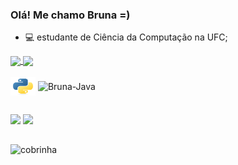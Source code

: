 ### Olá! Me chamo Bruna =)

- 💻 estudante de Ciência da Computação na UFC;

<!-- card de status e de linguagens -->
<a href="https://github.com/anuraghazra/github-readme-stats">
  <img height=150 align="center" src="https://github-readme-stats.vercel.app/api?username=bruna-g&hide=stars&show_icons=true&theme=radical&locale=pt-br&rank_icon=github" />
</a>
<a href="https://github.com/anuraghazra/convoychat">
  <img height=150 align="center" src="https://github-readme-stats.vercel.app/api/top-langs/?username=bruna-g&layout=normal&theme=radical&locale=pt-br" />
</a>

<!-- logo das linguagens -->
<div style="display: inline_block"><br>
  <img align="center" alt="Bruna-Python" height="30" width="40" src="https://raw.githubusercontent.com/devicons/devicon/master/icons/python/python-original.svg">
  <img align="center" alt="Bruna-Java" height="30" width="40" src="https://cdn.jsdelivr.net/gh/devicons/devicon/icons/java/java-original.svg">
</div>

##

<!-- logo das redes sociais -->
<div>
  <a href = "mailto:bruna_gcarneiro@hotmail.com"><img src="https://img.shields.io/badge/-Gmail-%23333?style=for-the-badge&logo=gmail&logoColor=white" target="_blank"></a>
  <a href="https://www.linkedin.com/in/bruna-gomes-ciencia-da-comp" target="_blank"><img src="https://img.shields.io/badge/-LinkedIn-%230077B5?style=for-the-badge&logo=linkedin&logoColor=white" target="_blank"></a> 
</div>

##

![cobrinha](https://github.com/bruna-g/bruna-g/blob.output/github-contribution-grid-snake.svg)
